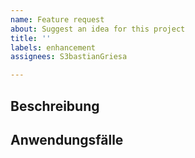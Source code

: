 ```yaml
---
name: Feature request
about: Suggest an idea for this project
title: ''
labels: enhancement
assignees: S3bastianGriesa

---
```


## Beschreibung


## Anwendungsfälle

